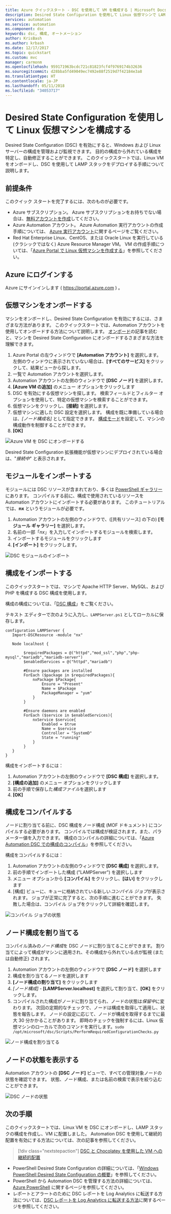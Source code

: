 ```yaml
---
title: Azure クイックスタート - DSC を使用して VM を構成する | Microsoft Docs
description: Desired State Configuration を使用して Linux 仮想マシンで LAMP スタックを構成する
services: automation
ms.service: automation
ms.component: dsc
keywords: dsc, 構成, オートメーション
author: KrisBash
ms.author: krbash
ms.date: 12/17/2017
ms.topic: quickstart
ms.custom: mvc
manager: carmonm
ms.openlocfilehash: 959171963bcdc721c81823fcf4f9769174b32636
ms.sourcegitcommit: d28bba5fd49049ec7492e88f2519d7f42184e3a8
ms.translationtype: HT
ms.contentlocale: ja-JP
ms.lasthandoff: 05/11/2018
ms.locfileid: "34053717"
---
```

# <a name="configure-a-linux-virtual-machine-with-desired-state-configuration"></a>Desired State Configuration を使用して Linux 仮想マシンを構成する

Desired State Configuration (DSC) を有効にすると、Windows および Linux サーバーの構成を管理および監視できます。 目的の構成から外れている構成を特定し、自動修正することができます。 このクイックスタートでは、Linux VM をオンボードし、DSC を使用して LAMP スタックをデプロイする手順について説明します。

## <a name="prerequisites"></a>前提条件

このクイック スタートを完了するには、次のものが必要です。

* Azure サブスクリプション。 Azure サブスクリプションをお持ちでない場合は、[無料アカウントを作成](https://azure.microsoft.com/free/)してください。
* Azure Automation アカウント。 Azure Automation 実行アカウントの作成手順については、 [Azure 実行アカウント](automation-sec-configure-azure-runas-account.md)に関するページをご覧ください。
* Red Hat Enterprise Linux、CentOS、または Oracle Linux を実行している (クラシックではなく) Azure Resource Manager VM。 VM の作成手順については、「[Azure Portal で Linux 仮想マシンを作成する](../virtual-machines/linux/quick-create-portal.md)」を参照してください。

## <a name="log-in-to-azure"></a>Azure にログインする
Azure にサインインします ( https://portal.azure.com ) 。

## <a name="onboard-a-virtual-machine"></a>仮想マシンをオンボードする
マシンをオンボードし、Desired State Configuration を有効にするには、さまざまな方法があります。 このクイックスタートでは、Automation アカウントを使用してオンボードする方法について説明します。 [オンボード](https://docs.microsoft.com/azure/automation/automation-dsc-onboarding)の記事を読むと、マシンを Desired State Configuration にオンボードするさまざまな方法を理解できます。

1. Azure Portal の左ウィンドウで **[Automation アカウント]** を選択します。 左側のウィンドウに表示されていない場合は、**[すべてのサービス]** をクリックして、結果ビューから探します。
1. 一覧で Automation アカウントを選択します。
1. Automation アカウントの左側のウィンドウで **[DSC ノード]** を選択します。
1. **[Azure VM の追加]** のメニュー オプションをクリックします
1. DSC を有効にする仮想マシンを探します。 検索フィールドとフィルター オプションを使用して、特定の仮想マシンを検索することができます。
1. 仮想マシンをクリックし、**[接続]** を選択します。
1. 仮想マシンに適した DSC 設定を選択します。 構成を既に準備している場合は、*[ノード構成名]* として指定できます。 [構成モード](https://docs.microsoft.com/powershell/dsc/metaconfig)を設定して、マシンの構成動作を制御することができます。
1. **[OK]**

![Azure VM を DSC にオンボードする](./media/automation-quickstart-dsc-configuration/dsc-onboard-azure-vm.png)

Desired State Configuration 拡張機能が仮想マシンにデプロイされている場合は、"*接続中*" と表示されます。

## <a name="import-modules"></a>モジュールをインポートする

モジュールには DSC リソースが含まれており、多くは [PowerShell ギャラリー](https://www.powershellgallery.com)にあります。 コンパイルする前に、構成で使用されているリソースを Automation アカウントにインポートする必要があります。 このチュートリアルでは、**nx** というモジュールが必要です。

1. Automation アカウントの左側のウィンドウで、([共有リソース] の下の) **[モジュール ギャラリー]** を選択します。
1. 名前の一部「*nx*」を入力してインポートするモジュールを検索します。
1. インポートするモジュールをクリックします
1. **[インポート]** をクリックします。

![DSC モジュールのインポート](./media/automation-quickstart-dsc-configuration/dsc-import-module-nx.png)

## <a name="import-the-configuration"></a>構成をインポートする

このクイックスタートでは、マシンで Apache HTTP Server、MySQL、および PHP を構成する DSC 構成を使用します。

構成の構成については、「[DSC 構成](https://docs.microsoft.com/powershell/dsc/configurations)」をご覧ください。

テキスト エディターで次のように入力し、`LAMPServer.ps1` としてローカルに保存します。

```powershell-interactive
configuration LAMPServer {
   Import-DSCResource -module "nx"

   Node localhost {

        $requiredPackages = @("httpd","mod_ssl","php","php-mysql","mariadb","mariadb-server")
        $enabledServices = @("httpd","mariadb")

        #Ensure packages are installed
        ForEach ($package in $requiredPackages){
            nxPackage $Package{
                Ensure = "Present"
                Name = $Package
                PackageManager = "yum"
            }
        }

        #Ensure daemons are enabled
        ForEach ($service in $enabledServices){
            nxService $service{
                Enabled = $true
                Name = $service
                Controller = "SystemD"
                State = "running"
            }
        }
   }
}
```

構成をインポートするには：

1. Automation アカウントの左側のウィンドウで **[DSC 構成]** を選択します。
1. **[構成の追加]** のメニュー オプションをクリックします
1. 前の手順で保存した*構成ファイル*を選択します
1. **[OK]**

## <a name="compile-a-configuration"></a>構成をコンパイルする

ノードに割り当てる前に、DSC 構成をノード構成 (MOF ドキュメント) にコンパイルする必要があります。 コンパイルでは構成が検証されます。また、パラメーター値を入力できます。 構成のコンパイルの詳細については、「[Azure Automation DSC での構成のコンパイル](https://docs.microsoft.com/azure/automation/automation-dsc-compile)」を参照してください。

構成をコンパイルするには：

1. Automation アカウントの左側のウィンドウで **[DSC 構成]** を選択します。
1. 前の手順でインポートした構成 ("LAMPServer") を選択しします
1. メニュー オプションから **[コンパイル]** をクリックし、**[はい]** をクリックします
1. [構成] ビューに、キューに格納されている新しい*コンパイル ジョブ*が表示されます。 ジョブが正常に完了すると、次の手順に進むことができます。 失敗した場合は、コンパイル ジョブをクリックして詳細を確認します。

![コンパイル ジョブの状態](./media/automation-quickstart-dsc-configuration/dsc-compilationjob.png)

## <a name="assign-a-node-configuration"></a>ノード構成を割り当てる

コンパイル済みの*ノード構成*を DSC ノードに割り当てることができます。 割り当てによって構成がマシンに適用され、その構成から外れている点が監視 (または自動修正) されます。

1. Automation アカウントの左側のウィンドウで **[DSC ノード]** を選択します
1. 構成を割り当てるノードを選択します
1. **[ノード構成の割り当て]** をクリックします
1. *[ノード構成]* - **[LAMPServer.localhost]** を選択して割り当て、**[OK]** をクリックします。
1. コンパイルされた構成がノードに割り当てられ、ノードの状態は*保留中*に変わります。 次回の定期的なチェックで、ノードは構成を取得して適用し、状態を報告します。 ノードの設定に応じて、ノードが構成を取得するまでに最大 30 分かかることがあります。 即時のチェックを強制するには、Linux 仮想マシンのローカルで次のコマンドを実行します。`sudo /opt/microsoft/dsc/Scripts/PerformRequiredConfigurationChecks.py`

![ノード構成を割り当てる](./media/automation-quickstart-dsc-configuration/dsc-assign-node-configuration.png)

## <a name="viewing-node-status"></a>ノードの状態を表示する

Automation アカウントの **[DSC ノード]** ビューで、すべての管理対象ノードの状態を確認できます。 状態、ノード構成、または名前の検索で表示を絞り込むことができます。 

![DSC ノードの状態](./media/automation-quickstart-dsc-configuration/dsc-node-status.png)

## <a name="next-steps"></a>次の手順

このクイックスタートでは、Linux VM を DSC にオンボードし、LAMP スタックの構成を作成し、VM に配置しました。 Automation DSC を使用して継続的配置を有効にする方法については、次の記事を参照してください。

> [!div class="nextstepaction"]
> [DSC と Chocolatey を使用した VM への継続的配置](./automation-dsc-cd-chocolatey.md)

* PowerShell Desired State Configuration の詳細については、「[Windows PowerShell Desired State Configuration の概要](https://docs.microsoft.com/powershell/dsc/overview)」を参照してください。
* PowerShell から Automation DSC を管理する方法の詳細については、[Azure PowerShell](https://docs.microsoft.com/powershell/module/azurerm.automation/?view=azurermps-5.0.0) に関するページを参照してください。
* レポートとアラートのために DSC レポートを Log Analytics に転送する方法については、[DSC レポートを Log Analytics に転送する方法](https://docs.microsoft.com/azure/automation/automation-dsc-diagnostics)に関するページを参照してください。 

